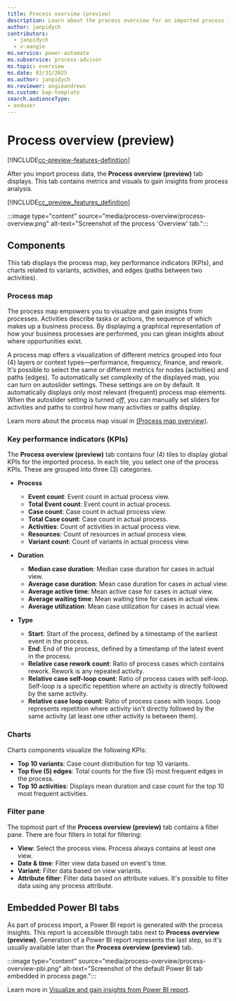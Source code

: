 ```yaml
---
title: Process overview (preview)
description: Learn about the process overview for an imported process in Power Automate Process Mining.
author: janpidych
contributors:
  - janpidych
  - v-aangie
ms.service: power-automate
ms.subservice: process-advisor
ms.topic: overview
ms.date: 03/31/2025
ms.author: janpidych
ms.reviewer: angieandrews
ms.custom: bap-template
search.audienceType:
- enduser
---
```


# Process overview (preview)

[!INCLUDE[cc-preview-features-definition](../includes/cc-preview-features-top-note.md)]

After you import process data, the **Process overview (preview)** tab displays. This tab contains metrics and visuals to gain insights from process analysis.

[!INCLUDE[cc_preview_features_definition](../includes/cc-preview-features-definition.md)]

 :::image type="content" source="media/process-overview/process-overview.png" alt-text="Screenshot of the process 'Overview' tab.":::

## Components

This tab displays the process map, key performance indicators (KPIs), and charts related to variants, activities, and edges (paths between two activities).

### Process map

The process map empowers you to visualize and gain insights from processes. Activities describe tasks or actions, the sequence of which makes up a business process. By displaying a graphical representation of how your business processes are performed, you can glean insights about where opportunities exist.

A process map offers a visualization of different metrics grouped into four (4) layers or context types&mdash;performance, frequency, finance, and rework. It's possible to select the same or different metrics for nodes (activities) and paths (edges). To automatically set complexity of the displayed map, you can turn on autoslider settings. These settings are *on* by default. It automatically displays only most relevant (frequent) process map elements. When the autoslider setting is turned *off*, you can manually set sliders for activities and paths to control how many activities or paths display.

Learn more about the process map visual in [(Process map overview)](process-map.md).

### Key performance indicators (KPIs)

The **Process overview (preview)** tab contains four (4) tiles to display global KPIs for the imported process. In each tile, you select one of the process KPIs. These are grouped into three (3) categories.

- **Process**
    - **Event count**: Event count in actual process view.
    - **Total Event count**: Event count in actual process.
    - **Case count**: Case count in actual process view.
    - **Total Case count**: Case count in actual process.
    - **Activities**: Count of activities in actual process view.
    - **Resources**: Count of resources in actual process view.
    - **Variant count**: Count of variants in actual process view.

- **Duration**
    - **Median case duration**: Median case duration for cases in actual view.
    - **Average case duration**: Mean case duration for cases in actual view.
    - **Average active time**: Mean active case for cases in actual view.
    - **Average waiting time**: Mean waiting time for cases in actual view.
    - **Average utilization**: Mean case utilization for cases in actual view.

- **Type**
    - **Start**: Start of the process, defined by a timestamp of the earliest event in the process.
    - **End**: End of the process, defined by a timestamp of the latest event in the process.
    - **Relative case rework count**: Ratio of process cases which contains rework. Rework is any repeated activity.
    - **Relative case self-loop count**: Ratio of process cases with self-loop. Self-loop is a specific repetition where an activity is directly followed by the same activity.
    - **Relative case loop count**: Ratio of process cases with loops. Loop represents repetition where activity isn't directly followed by the same activity (at least one other activity is between them).

### Charts

Charts components visualize the following KPIs:

- **Top 10 variants**: Case count distribution for top 10 variants.
- **Top five (5) edges**: Total counts for the five (5) most frequent edges in the process.
- **Top 10 activities**: Displays mean duration and case count for the top 10 most frequent activities.

### Filter pane

The topmost part of the **Process overview (preview)** tab contains a filter pane. There are four filters in total for filtering:

- **View**: Select the process view. Process always contains at least one view.
- **Date & time**: Filter view data based on event's time.
- **Variant**: Filter data based on view variants.
- **Attribute filter**: Filter data based on attribute values. It's possible to filter data using any process attribute.

## Embedded Power BI tabs

As part of process import, a Power BI report is generated with the process insights. This report is accessible through tabs next to **Process overview (preview)**. Generation of a Power BI report represents the last step, so it's usually available later than the **Process overview (preview)** tab.

:::image type="content" source="media/process-overview/process-overview-pbi.png" alt-text="Screenshot of the default Power BI tab embedded in process page.":::

Learn more in [Visualize and gain insights from Power BI report](..\process-mining-visualize.md).


